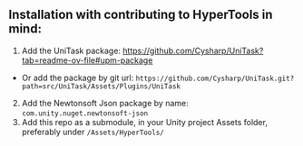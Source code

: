 ## Installation with contributing to HyperTools in mind:
1. Add the UniTask package: https://github.com/Cysharp/UniTask?tab=readme-ov-file#upm-package
  - Or add the package by git url: `https://github.com/Cysharp/UniTask.git?path=src/UniTask/Assets/Plugins/UniTask`
2. Add the Newtonsoft Json package by name: `com.unity.nuget.newtonsoft-json`
3. Add this repo as a submodule, in your Unity project Assets folder, preferably under `/Assets/HyperTools/`
